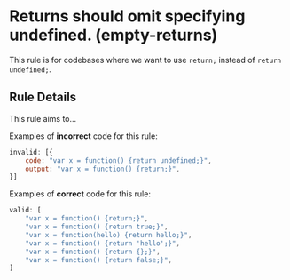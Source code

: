 # Returns should omit specifying undefined. (empty-returns)

This rule is for codebases where we want to use `return;` instead of `return undefined;`.

## Rule Details

This rule aims to...

Examples of **incorrect** code for this rule:

```js
invalid: [{
    code: "var x = function() {return undefined;}",
    output: "var x = function() {return;}",
}]
```

Examples of **correct** code for this rule:

```js
valid: [
    "var x = function() {return;}",
    "var x = function() {return true;}",
    "var x = function(hello) {return hello;}",
    "var x = function() {return 'hello';}",
    "var x = function() {return {};}",
    "var x = function() {return false;}",
]
```
